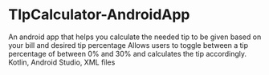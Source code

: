 # TIpCalculator-AndroidApp
An android app that helps you calculate the needed tip to be given based on your bill and desired tip percentage
Allows users to toggle between a tip percentage of between 0% and 30% and calculates the tip accordingly.
Kotlin, Android Studio, XML files
